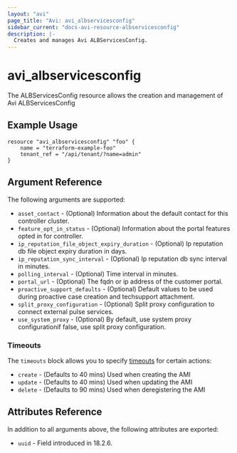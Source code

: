 ```yaml
---
layout: "avi"
page_title: "Avi: avi_albservicesconfig"
sidebar_current: "docs-avi-resource-albservicesconfig"
description: |-
  Creates and manages Avi ALBServicesConfig.
---
```


# avi_albservicesconfig

The ALBServicesConfig resource allows the creation and management of Avi ALBServicesConfig

## Example Usage

```hcl
resource "avi_albservicesconfig" "foo" {
    name = "terraform-example-foo"
    tenant_ref = "/api/tenant/?name=admin"
}
```

## Argument Reference

The following arguments are supported:

* `asset_contact` - (Optional) Information about the default contact for this controller cluster.
* `feature_opt_in_status` - (Optional) Information about the portal features opted in for controller.
* `ip_reputation_file_object_expiry_duration` - (Optional) Ip reputation db file object expiry duration in days.
* `ip_reputation_sync_interval` - (Optional) Ip reputation db sync interval in minutes.
* `polling_interval` - (Optional) Time interval in minutes.
* `portal_url` - (Optional) The fqdn or ip address of the customer portal.
* `proactive_support_defaults` - (Optional) Default values to be used during proactive case creation and techsupport attachment.
* `split_proxy_configuration` - (Optional) Split proxy configuration to connect external pulse services.
* `use_system_proxy` - (Optional) By default, use system proxy configurationif false, use split proxy configuration.


### Timeouts

The `timeouts` block allows you to specify [timeouts](https://www.terraform.io/docs/configuration/resources.html#timeouts) for certain actions:

* `create` - (Defaults to 40 mins) Used when creating the AMI
* `update` - (Defaults to 40 mins) Used when updating the AMI
* `delete` - (Defaults to 90 mins) Used when deregistering the AMI

## Attributes Reference

In addition to all arguments above, the following attributes are exported:

* `uuid` -  Field introduced in 18.2.6.

